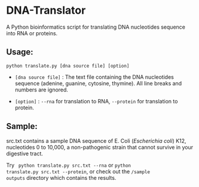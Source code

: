 # DNA-Translator

A Python bioinformatics script for translating DNA nucleotides sequence into RNA or proteins.

## Usage:

<code>python translate.py [dna source file] [option]</code>

* <code>[dna source file]</code> : The text file containing the DNA nucleotides sequence (adenine, guanine, cytosine, thymine). All line breaks and numbers are ignored.

* <code>[option]</code> : <code>--rna</code> for translation to RNA, <code>--protein</code> for translation to protein.

## Sample:

src.txt contains a sample DNA sequence of E. Coli (<i>Escherichia coli</i>) K12, nucleotides 0 to 10,000, a non-pathogenic strain that cannot survive in your digestive tract.

Try <code> python translate.py src.txt --rna</code> or <code>python translate.py src.txt --protein</code>, or check out the <code>/sample outputs</code> directory which contains the results.
